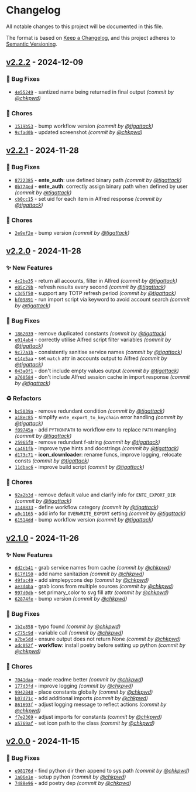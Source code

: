 # Changelog
All notable changes to this project will be documented in this file.

The format is based on [Keep a Changelog](https://keepachangelog.com/en/1.0.0/),
and this project adheres to [Semantic Versioning](https://semver.org/spec/v2.0.0.html).

## [v2.2.2] - 2024-12-09
### :bug: Bug Fixes
- [`4e55249`](https://github.com/chkpwd/alfred-ente-auth/commit/4e552497d626e6547968bc34da7bb8ac3f5e7ac7) - santized name being returned in final output *(commit by [@chkpwd](https://github.com/chkpwd))*

### :wrench: Chores
- [`1519b53`](https://github.com/chkpwd/alfred-ente-auth/commit/1519b537e15a5474a6566001c1e4e798ee57e7a4) - bump workflow version *(commit by [@tigattack](https://github.com/tigattack))*
- [`9cfad0b`](https://github.com/chkpwd/alfred-ente-auth/commit/9cfad0bce5dfd25bb72ed4f831b000fde80526a3) - updated screenshot *(commit by [@chkpwd](https://github.com/chkpwd))*


## [v2.2.1] - 2024-11-28
### :bug: Bug Fixes
- [`8722385`](https://github.com/chkpwd/alfred-ente-auth/commit/872238505f61dcb399bb89595accd3dbcf32b0da) - **ente_auth**: use defined binary path *(commit by [@tigattack](https://github.com/tigattack))*
- [`0b774ed`](https://github.com/chkpwd/alfred-ente-auth/commit/0b774ed8436d777f54025335f75ab26d5dce705f) - **ente_auth**: correctly assign binary path when defined by user *(commit by [@tigattack](https://github.com/tigattack))*
- [`cb0cc15`](https://github.com/chkpwd/alfred-ente-auth/commit/cb0cc159dce8ce8b5faebeb101c41e17cbe67c99) - set uid for each item in Alfred response *(commit by [@tigattack](https://github.com/tigattack))*

### :wrench: Chores
- [`2e9ef2e`](https://github.com/chkpwd/alfred-ente-auth/commit/2e9ef2ea526415f9b98ca18ab1f68c7e4f4b4fdd) - bump version *(commit by [@tigattack](https://github.com/tigattack))*


## [v2.2.0] - 2024-11-28
### :sparkles: New Features
- [`4c2be35`](https://github.com/chkpwd/alfred-ente-auth/commit/4c2be35137cd6cc6054c0750d2473b16eeef34ce) - return all accounts, filter in Alfred *(commit by [@tigattack](https://github.com/tigattack))*
- [`e05c79b`](https://github.com/chkpwd/alfred-ente-auth/commit/e05c79b8c6687ec3803da79cce3f665e3dc8819a) - refresh results every second *(commit by [@tigattack](https://github.com/tigattack))*
- [`c3d5f50`](https://github.com/chkpwd/alfred-ente-auth/commit/c3d5f5094781089e897349536775b9be0b11f64d) - support any TOTP refresh period *(commit by [@tigattack](https://github.com/tigattack))*
- [`bf09891`](https://github.com/chkpwd/alfred-ente-auth/commit/bf0989133d66e8f0868bf24f31ff7e0a1bdd6d13) - run import script via keyword to avoid account search *(commit by [@tigattack](https://github.com/tigattack))*

### :bug: Bug Fixes
- [`1862039`](https://github.com/chkpwd/alfred-ente-auth/commit/1862039abe7b8e7ca16e9482deae3c5449689238) - remove duplicated constants *(commit by [@tigattack](https://github.com/tigattack))*
- [`e014ab4`](https://github.com/chkpwd/alfred-ente-auth/commit/e014ab49eaa0cbde90a6cade16ae80c0180f675c) - correctly utilise Alfred script filter variables *(commit by [@tigattack](https://github.com/tigattack))*
- [`9c77a1b`](https://github.com/chkpwd/alfred-ente-auth/commit/9c77a1b62a91902dd018fc890cbf4f20bfc9a00c) - consistently sanitise service names *(commit by [@tigattack](https://github.com/tigattack))*
- [`e14e5aa`](https://github.com/chkpwd/alfred-ente-auth/commit/e14e5aa2f0e59000a86d86b79022f1619992c76d) - set `match` attr in accounts output to Alfred *(commit by [@tigattack](https://github.com/tigattack))*
- [`043a0f1`](https://github.com/chkpwd/alfred-ente-auth/commit/043a0f1482ba617dcc291517ff223e46d4cced01) - don't include empty values output *(commit by [@tigattack](https://github.com/tigattack))*
- [`a760584`](https://github.com/chkpwd/alfred-ente-auth/commit/a76058447ab65240367eade614a8bf2d5c57ca9d) - don't include Alfred session cache in import response *(commit by [@tigattack](https://github.com/tigattack))*

### :recycle: Refactors
- [`bc5039a`](https://github.com/chkpwd/alfred-ente-auth/commit/bc5039a4b203b05348655a4a87f3fc147b0ecd07) - remove redundant condition *(commit by [@tigattack](https://github.com/tigattack))*
- [`a18ec85`](https://github.com/chkpwd/alfred-ente-auth/commit/a18ec85781ed5549e8651e9123a425b839789ae3) - simplify `ente_export_to_keychain` error handling *(commit by [@tigattack](https://github.com/tigattack))*
- [`f09745a`](https://github.com/chkpwd/alfred-ente-auth/commit/f09745a2326b42418e1f39d23519ff3278209d79) - add `PYTHONPATH` to workflow env to replace `PATH` mangling *(commit by [@tigattack](https://github.com/tigattack))*
- [`25965f0`](https://github.com/chkpwd/alfred-ente-auth/commit/25965f0dc5fcf74ea89b1b6db37ac03fe8525e3a) - remove redundant f-string *(commit by [@tigattack](https://github.com/tigattack))*
- [`ca461fb`](https://github.com/chkpwd/alfred-ente-auth/commit/ca461fb92ae38e55f225aee8f744d1ecb7d0e0b2) - improve type hints and docstrings *(commit by [@tigattack](https://github.com/tigattack))*
- [`d173c71`](https://github.com/chkpwd/alfred-ente-auth/commit/d173c71fe7c59a317a2fca31dbb531530e976867) - **icon_downloader**: rename funcs, improve logging, relocate consts *(commit by [@tigattack](https://github.com/tigattack))*
- [`11dbac6`](https://github.com/chkpwd/alfred-ente-auth/commit/11dbac63a87e3aa68aa13523a7d3d79369de95f2) - improve build script *(commit by [@tigattack](https://github.com/tigattack))*

### :wrench: Chores
- [`92a2b3d`](https://github.com/chkpwd/alfred-ente-auth/commit/92a2b3dc6e10eb560e76df488a5f354edbfe7ecd) - remove default value and clarify info for `ENTE_EXPORT_DIR` *(commit by [@tigattack](https://github.com/tigattack))*
- [`3148833`](https://github.com/chkpwd/alfred-ente-auth/commit/3148833a4f174f92303649a8bf63a22fedf6a056) - define workflow category *(commit by [@tigattack](https://github.com/tigattack))*
- [`a0c1165`](https://github.com/chkpwd/alfred-ente-auth/commit/a0c11658f3edea9fe79df18a3192b46644187b78) - add info for `OVERWRITE_EXPORT` setting *(commit by [@tigattack](https://github.com/tigattack))*
- [`61514dd`](https://github.com/chkpwd/alfred-ente-auth/commit/61514dd4b77fa579e8d1e9d3de98f26342502c24) - bump workflow version *(commit by [@tigattack](https://github.com/tigattack))*


## [v2.1.0] - 2024-11-26
### :sparkles: New Features
- [`dd2cb41`](https://github.com/chkpwd/alfred-ente-auth/commit/dd2cb410d529cdc17008dc8cf756a432890b5eb6) - grab service names from cache *(commit by [@chkpwd](https://github.com/chkpwd))*
- [`817f150`](https://github.com/chkpwd/alfred-ente-auth/commit/817f15023b2b0a42d06a9f5f1455867473871513) - add name sanitazion *(commit by [@chkpwd](https://github.com/chkpwd))*
- [`49fac49`](https://github.com/chkpwd/alfred-ente-auth/commit/49fac494f409751ed5a47354dec69c06dc63e2d1) - add simplepycons dep *(commit by [@chkpwd](https://github.com/chkpwd))*
- [`ae3d4ba`](https://github.com/chkpwd/alfred-ente-auth/commit/ae3d4ba2b1cb8e5d18f57adfe61fd7507d3c86e7) - grab icons from multiple sources *(commit by [@chkpwd](https://github.com/chkpwd))*
- [`997d0db`](https://github.com/chkpwd/alfred-ente-auth/commit/997d0db6e59036afb8556adf397c045423641478) - set primary_color to svg fill attr *(commit by [@chkpwd](https://github.com/chkpwd))*
- [`62874fe`](https://github.com/chkpwd/alfred-ente-auth/commit/62874fefac00cf40a11c43d2a3ebfb1b6e747356) - bump version *(commit by [@chkpwd](https://github.com/chkpwd))*

### :bug: Bug Fixes
- [`1b2e858`](https://github.com/chkpwd/alfred-ente-auth/commit/1b2e85819874cce12b97e8b89c11bd0f06accd3e) - typo found *(commit by [@chkpwd](https://github.com/chkpwd))*
- [`c775c9d`](https://github.com/chkpwd/alfred-ente-auth/commit/c775c9dfcb402dbfc372c16ac3b00b5cb6f6ca23) - variable call *(commit by [@chkpwd](https://github.com/chkpwd))*
- [`a7be5dd`](https://github.com/chkpwd/alfred-ente-auth/commit/a7be5dda719afebd9dc61a5113439cfa202c24b6) - ensure output does not return None *(commit by [@chkpwd](https://github.com/chkpwd))*
- [`adc052f`](https://github.com/chkpwd/alfred-ente-auth/commit/adc052f584945f598378e6df003a57cbe87667f3) - **workflow**: install poetry before setting up python *(commit by [@chkpwd](https://github.com/chkpwd))*

### :wrench: Chores
- [`7041daa`](https://github.com/chkpwd/alfred-ente-auth/commit/7041daa57812970920364eeee0b0b43cfdcfdc26) - made readme better *(commit by [@chkpwd](https://github.com/chkpwd))*
- [`177d3fd`](https://github.com/chkpwd/alfred-ente-auth/commit/177d3fd521fe3487cd7e7b25b96309d82b093fac) - improve logging *(commit by [@chkpwd](https://github.com/chkpwd))*
- [`9942848`](https://github.com/chkpwd/alfred-ente-auth/commit/9942848f149694694e6dc7c829848fd07d57be0e) - place constants globally *(commit by [@chkpwd](https://github.com/chkpwd))*
- [`b07d71c`](https://github.com/chkpwd/alfred-ente-auth/commit/b07d71cdd5793caa0310e0db3e2f1fb1ff15a0b5) - add additional imports *(commit by [@chkpwd](https://github.com/chkpwd))*
- [`861693f`](https://github.com/chkpwd/alfred-ente-auth/commit/861693f5764c550cf6fbe2936e11ff1beefddffb) - adjust logging message to reflect actions *(commit by [@chkpwd](https://github.com/chkpwd))*
- [`f7e2369`](https://github.com/chkpwd/alfred-ente-auth/commit/f7e23691cfd8e5059ddb33ee67a3fa237dbef7b8) - adjust imports for constants *(commit by [@chkpwd](https://github.com/chkpwd))*
- [`a5769af`](https://github.com/chkpwd/alfred-ente-auth/commit/a5769afc44a7e3b2094051aaa7a7a628220f9c55) - set icon path to the class *(commit by [@chkpwd](https://github.com/chkpwd))*


## [v2.0.0] - 2024-11-15
### :bug: Bug Fixes
- [`e98176d`](https://github.com/chkpwd/alfred-ente-auth/commit/e98176d84cbe49e9353571e1fefa570c5317c0ba) - find python dir then append to sys.path *(commit by [@chkpwd](https://github.com/chkpwd))*
- [`1a06e1e`](https://github.com/chkpwd/alfred-ente-auth/commit/1a06e1e39755676e312539b2d7d48323e5e7da99) - setup python *(commit by [@chkpwd](https://github.com/chkpwd))*
- [`7488e96`](https://github.com/chkpwd/alfred-ente-auth/commit/7488e96dd6a3405d45147c42d3f25b2ac94be48b) - add poetry dep *(commit by [@chkpwd](https://github.com/chkpwd))*

[v2.0.0]: https://github.com/chkpwd/alfred-ente-auth/compare/latest...v2.0.0
[v2.1.0]: https://github.com/chkpwd/alfred-ente-auth/compare/v2.0.0...v2.1.0
[v2.2.0]: https://github.com/chkpwd/alfred-ente-auth/compare/v2.1.0...v2.2.0
[v2.2.1]: https://github.com/chkpwd/alfred-ente-auth/compare/v2.2.0...v2.2.1
[v2.2.2]: https://github.com/chkpwd/alfred-ente-auth/compare/v2.2.1...v2.2.2
